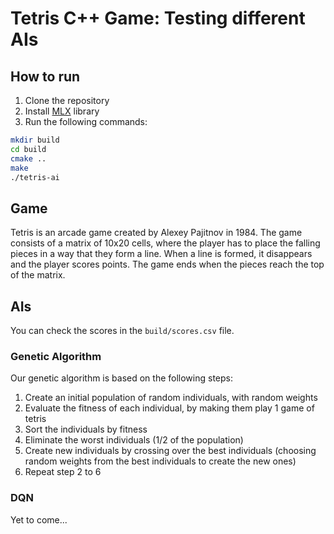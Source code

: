 # Tetris C++ Game: Testing different AIs
## How to run
1. Clone the repository
2. Install [MLX](https://ml-explore.github.io/mlx/build/html/install.html#c-api) library
3. Run the following commands:
```bash
mkdir build
cd build
cmake ..
make
./tetris-ai
```
## Game
Tetris is an arcade game created by Alexey Pajitnov in 1984. The game consists of a matrix of 10x20 cells, where the player has to place the falling pieces in a way that they form a line. When a line is formed, it disappears and the player scores points. The game ends when the pieces reach the top of the matrix.

## AIs

You can check the scores in the `build/scores.csv` file.

### Genetic Algorithm
Our genetic algorithm is based on the following steps:
1. Create an initial population of random individuals, with random weights
2. Evaluate the fitness of each individual, by making them play 1 game of tetris
3. Sort the individuals by fitness
4. Eliminate the worst individuals (1/2 of the population)
5. Create new individuals by crossing over the best individuals (choosing random weights from the best individuals to create the new ones)
6. Repeat step 2 to 6
### DQN

Yet to come...
